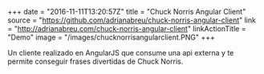 +++
date = "2016-11-11T13:20:57Z"
title = "Chuck Norris Angular Client"
source = "https://github.com/adrianabreu/chuck-norris-angular-client"
link = "http://adrianabreu.com/chuck-norris-angular-client"
linkActionTitle = "Demo"
image = "/images/chucknorrisangularclient.PNG"
+++

Un cliente realizado en AngularJS que consume una api externa y te permite conseguir frases divertidas de Chuck Norris.

